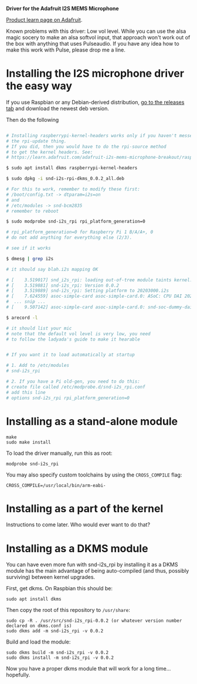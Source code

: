 **Driver for the Adafruit I2S MEMS Microphone**

[Product learn page on Adafruit](https://learn.adafruit.com/adafruit-i2s-mems-microphone-breakout/overview).

Known problems with this driver: Low vol level. While you can use the alsa magic socery to make an alsa softvol input, that approach won't work out of the box with anything that uses Pulseaudio. If you have any idea how to make this work with Pulse, please drop me a line.

Installing the I2S microphone driver the easy way
====================================

If you use Raspbian or any Debian-derived distribution, [go to the releases tab](https://github.com/htruong/snd-i2s_rpi/releases) and download the newest deb version.

Then do the following

```bash

# Installing raspberrypi-kernel-headers works only if you haven't messed with
# the rpi-update thing.
# If you did, then you would have to do the rpi-source method
# to get the kernel headers. See: 
# https://learn.adafruit.com/adafruit-i2s-mems-microphone-breakout/raspberry-pi-wiring-and-test#kernel-compiling

$ sudo apt install dkms raspberrypi-kernel-headers

$ sudo dpkg -i snd-i2s-rpi-dkms_0.0.2_all.deb

# For this to work, remember to modify these first:
# /boot/config.txt -> dtparam=i2s=on
# and 
# /etc/modules -> snd-bcm2835
# remember to reboot

$ sudo modprobe snd-i2s_rpi rpi_platform_generation=0

# rpi_platform_generation=0 for Raspberry Pi 1 B/A/A+, 0
# do not add anything for everything else (2/3).

# see if it works

$ dmesg | grep i2s

# it should say blah.i2s mapping OK

# [    3.519017] snd_i2s_rpi: loading out-of-tree module taints kernel.
# [    3.519881] snd-i2s_rpi: Version 0.0.2
# [    3.519889] snd-i2s_rpi: Setting platform to 20203000.i2s
# [    7.624559] asoc-simple-card asoc-simple-card.0: ASoC: CPU DAI 20203000.i2s not registered - will retry
#  ... snip ...
# [    9.507142] asoc-simple-card asoc-simple-card.0: snd-soc-dummy-dai <-> 20203000.i2s mapping ok

$ arecord -l

# it should list your mic
# note that the default vol level is very low, you need
# to follow the ladyada's guide to make it hearable


# If you want it to load automatically at startup

# 1. Add to /etc/modules
# snd-i2s_rpi

# 2. If you have a Pi old-gen, you need to do this:
# create file called /etc/modprobe.d/snd-i2s_rpi.conf
# add this line
# options snd-i2s_rpi rpi_platform_generation=0

```


Installing as a stand-alone module
====================================

    make
    sudo make install

To load the driver manually, run this as root:

    modprobe snd-i2s_rpi

You may also specify custom toolchains by using the `CROSS_COMPILE` flag:

    CROSS_COMPILE=/usr/local/bin/arm-eabi-


Installing as a part of the kernel
======================================

Instructions to come later. Who would ever want to do that?




Installing as a DKMS module
=================================

You can have even more fun with snd-i2s\_rpi by installing it as a DKMS module has the main advantage of being auto-compiled (and thus, possibly surviving) between kernel upgrades.

First, get dkms. On Raspbian this should be:

	sudo apt install dkms

Then copy the root of this repository to `/usr/share`:

	sudo cp -R . /usr/src/snd-i2s_rpi-0.0.2 (or whatever version number declared on dkms.conf is)
	sudo dkms add -m snd-i2s_rpi -v 0.0.2

Build and load the module:

	sudo dkms build -m snd-i2s_rpi -v 0.0.2
	sudo dkms install -m snd-i2s_rpi -v 0.0.2

Now you have a proper dkms module that will work for a long time... hopefully.


